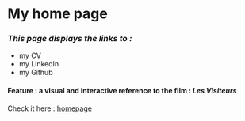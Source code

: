 
# My home page

### _This page displays the links to :_  

- my CV
- my LinkedIn
- my Github

#### Feature : a visual and interactive reference to the film : _Les Visiteurs_

Check it here : [homepage](https://alixpel.github.io/home/)
